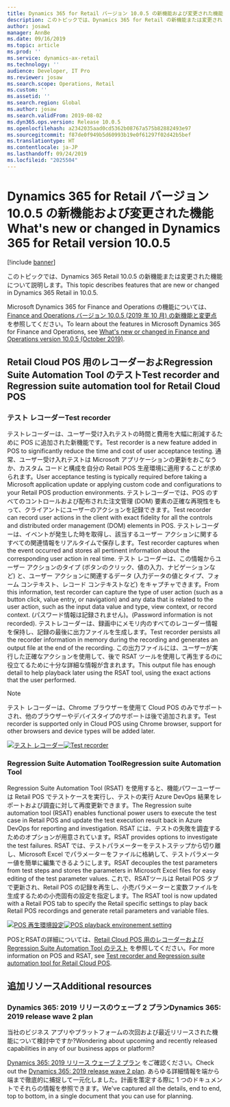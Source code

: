 ```yaml
---
title: Dynamics 365 for Retail バージョン 10.0.5 の新機能および変更された機能
description: このトピックでは、Dynamics 365 for Retail の新機能または変更された機能について説明します。
author: josaw1
manager: AnnBe
ms.date: 09/16/2019
ms.topic: article
ms.prod: ''
ms.service: dynamics-ax-retail
ms.technology: ''
audience: Developer, IT Pro
ms.reviewer: josaw
ms.search.scope: Operations, Retail
ms.custom: ''
ms.assetid: ''
ms.search.region: Global
ms.author: josaw
ms.search.validFrom: 2019-08-02
ms.dyn365.ops.version: Release 10.0.5
ms.openlocfilehash: a2342035aad0cd5362b08767a575b82882493e97
ms.sourcegitcommit: f87de0f949b5d60993b19e0f61297f02d42b5bef
ms.translationtype: HT
ms.contentlocale: ja-JP
ms.lasthandoff: 09/24/2019
ms.locfileid: "2025504"
---
```

# <a name="whats-new-or-changed-in-dynamics-365-for-retail-version-1005"></a><span data-ttu-id="5e0c8-103">Dynamics 365 for Retail バージョン 10.0.5 の新機能および変更された機能</span><span class="sxs-lookup"><span data-stu-id="5e0c8-103">What's new or changed in Dynamics 365 for Retail version 10.0.5</span></span>


[!include [banner](../../includes/banner.md)]

<span data-ttu-id="5e0c8-104">このトピックでは、Dynamics 365 Retail 10.0.5 の新機能または変更された機能について説明します。</span><span class="sxs-lookup"><span data-stu-id="5e0c8-104">This topic describes features that are new or changed in Dynamics 365 Retail in 10.0.5.</span></span> 


<span data-ttu-id="5e0c8-105">Microsoft Dynamics 365 for Finance and Operations の機能については、[Finance and Operations バージョン 10.0.5 (2019 年 10 月) の新機能と変更点](https://docs.microsoft.com/dynamics365/unified-operations/fin-and-ops/get-started/whats-new-changed-10-0-5) を参照してください。</span><span class="sxs-lookup"><span data-stu-id="5e0c8-105">To learn about the features in Microsoft Dynamics 365 for Finance and Operations, see [What's new or changed in Finance and Operations version 10.0.5 (October 2019)](https://docs.microsoft.com/dynamics365/unified-operations/fin-and-ops/get-started/whats-new-changed-10-0-5).</span></span>

## <a name="test-recorder-and-regression-suite-automation-tool-for-retail-cloud-pos"></a><span data-ttu-id="5e0c8-106">Retail Cloud POS 用のレコーダーおよRegression Suite Automation Tool のテスト</span><span class="sxs-lookup"><span data-stu-id="5e0c8-106">Test recorder and Regression suite automation tool for Retail Cloud POS</span></span>
  
### <a name="test-recorder"></a><span data-ttu-id="5e0c8-107">テスト レコーダー</span><span class="sxs-lookup"><span data-stu-id="5e0c8-107">Test recorder</span></span>
<span data-ttu-id="5e0c8-108">テストレコーダーは、ユーザー受け入れテストの時間と費用を大幅に削減するために POS に追加された新機能です。</span><span class="sxs-lookup"><span data-stu-id="5e0c8-108">Test recorder is a new feature added in POS to significantly reduce the time and cost of user acceptance testing.</span></span> <span data-ttu-id="5e0c8-109">通常、ユーザー受け入れテストは Microsoft アプリケーションの更新をおこなうか、カスタム コードと構成を自分の Retail POS 生産環境に適用することが求められます。</span><span class="sxs-lookup"><span data-stu-id="5e0c8-109">User acceptance testing is typically required before taking a Microsoft application update or applying custom code and configurations to your Retail POS production environments.</span></span> <span data-ttu-id="5e0c8-110">テストレコーダーでは、POS のすべてのコントロールおよび配布された注文管理 (DOM) 要素の正確な再現性をもって、クライアントにユーザーのアクションを記録できます。</span><span class="sxs-lookup"><span data-stu-id="5e0c8-110">Test recorder can record user actions in the client with exact fidelity for all the controls and distributed order management (DOM) elements in POS.</span></span> <span data-ttu-id="5e0c8-111">テストレコーダーは、イベントが発生した時を取得し、該当するユーザー アクションに関するすべての関連情報をリアルタイムで保存します。</span><span class="sxs-lookup"><span data-stu-id="5e0c8-111">Test recorder captures when the event occurred and stores all pertinent information about the corresponding user action in real time.</span></span> <span data-ttu-id="5e0c8-112">テスト レコーダーは、この情報からユーザー アクションのタイプ (ボタンのクリック、値の入力、ナビゲーションなど) と、ユーザー アクションに関連するデータ (入力データの値とタイプ、フォーム コンテキスト、レコード コンテキストなど) をキャプチャできます。</span><span class="sxs-lookup"><span data-stu-id="5e0c8-112">From this information, test recorder can capture the type of user action (such as a button click, value entry, or navigation) and any data that is related to the user action, such as the input data value and type, view context, or record context.</span></span> <span data-ttu-id="5e0c8-113">(パスワード情報は記録されません)。</span><span class="sxs-lookup"><span data-stu-id="5e0c8-113">(Password information is not recorded).</span></span> <span data-ttu-id="5e0c8-114">テストレコーダーは、録画中にメモリ内のすべてのレコーダー情報を保持し、記録の最後に出力ファイルを生成します。</span><span class="sxs-lookup"><span data-stu-id="5e0c8-114">Test recorder persists all the recorder information in memory during the recording and generates an output file at the end of the recording.</span></span> <span data-ttu-id="5e0c8-115">この出力ファイルには、ユーザーが実行した正確なアクションを使用して、後で RSAT ツールを使用して再生するのに役立てるために十分な詳細な情報が含まれます。</span><span class="sxs-lookup"><span data-stu-id="5e0c8-115">This output file has enough detail to help playback later using the RSAT tool, using the exact actions that the user performed.</span></span>

> [!NOTE]
> <span data-ttu-id="5e0c8-116">テスト レコーダーは、Chrome ブラウザーを使用て Cloud POS のみでサポートされ、他のブラウザーやデバイスタイプのサポートは後で追加されます。</span><span class="sxs-lookup"><span data-stu-id="5e0c8-116">Test recorder is supported only in Cloud POS using Chrome browser, support for other browsers and device types will be added later.</span></span>

<span data-ttu-id="5e0c8-117">[![テスト レコーダー](.././media/CreateTest.png)](.././media/CreateTest.png)</span><span class="sxs-lookup"><span data-stu-id="5e0c8-117">[![Test recorder](.././media/CreateTest.png)](.././media/CreateTest.png)</span></span>

### <a name="regression-suite-automation-tool"></a><span data-ttu-id="5e0c8-118">Regression Suite Automation Tool</span><span class="sxs-lookup"><span data-stu-id="5e0c8-118">Regression suite Automation Tool</span></span>
<span data-ttu-id="5e0c8-119">Regression Suite Automation Tool (RSAT) を使用すると、機能パワーユーザーは Retail POS でテストケースを実行し、テストの実行 Azure DevOps 結果をレポートおよび調査に対して再度更新できます。</span><span class="sxs-lookup"><span data-stu-id="5e0c8-119">The Regression suite automation tool (RSAT) enables functional power users to execute the test case in Retail POS and update the test execution result back in Azure DevOps for reporting and investigation.</span></span> <span data-ttu-id="5e0c8-120">RSAT には、テストの失敗を調査するためのオプションが用意されています。</span><span class="sxs-lookup"><span data-stu-id="5e0c8-120">RSAT provides options to investigate the test failures.</span></span> <span data-ttu-id="5e0c8-121">RSAT では、テストパラメーターをテストステップから切り離し、Microsoft Excel でパラメーターをファイルに格納して、テストパラメーター値を簡単に編集できるようにします。</span><span class="sxs-lookup"><span data-stu-id="5e0c8-121">RSAT decouples the test parameters from test steps and stores the parameters in Microsoft Excel files for easy editing of the test parameter values.</span></span> <span data-ttu-id="5e0c8-122">これで、RSATツールは Retail POS タブで更新され、Retail POS の記録を再生し、小売パラメーターと変数ファイルを生成するための小売固有の設定を指定します。</span><span class="sxs-lookup"><span data-stu-id="5e0c8-122">The RSAT tool is now updated with a Retail POS tab to specify the Retail specific settings to play back Retail POS recordings and generate retail parameters and variable files.</span></span>

<span data-ttu-id="5e0c8-123">[![POS 再生環境設定](.././media/Setting.png)](.././media/Setting.png)</span><span class="sxs-lookup"><span data-stu-id="5e0c8-123">[![POS playback environement setting](.././media/Setting.png)](.././media/Setting.png)</span></span>

<span data-ttu-id="5e0c8-124">POSとRSATの詳細については、[Retail Cloud POS 用のレコーダーおよび Regression Suite Automation Tool のテスト](../dev-itpro/pos-rsat.md) を参照してください。</span><span class="sxs-lookup"><span data-stu-id="5e0c8-124">For more information on POS and RSAT, see [Test recorder and Regression suite automation tool for Retail Cloud POS](../dev-itpro/pos-rsat.md).</span></span>

## <a name="additional-resources"></a><span data-ttu-id="5e0c8-125">追加リソース</span><span class="sxs-lookup"><span data-stu-id="5e0c8-125">Additional resources</span></span>

### <a name="dynamics-365-2019-release-wave-2-plan"></a><span data-ttu-id="5e0c8-126">Dynamics 365: 2019 リリースのウェーブ 2 プラン</span><span class="sxs-lookup"><span data-stu-id="5e0c8-126">Dynamics 365: 2019 release wave 2 plan</span></span>

<span data-ttu-id="5e0c8-127">当社のビジネス アプリやプラットフォームの次回および最近リリースされた機能について検討中ですか?</span><span class="sxs-lookup"><span data-stu-id="5e0c8-127">Wondering about upcoming and recently released capabilities in any of our business apps or platform?</span></span>

<span data-ttu-id="5e0c8-128">[Dynamics 365: 2019 リリース ウェーブ 2 プラン](https://docs.microsoft.com/en-us/dynamics365-release-plan/2019wave2/index) をご確認ください。</span><span class="sxs-lookup"><span data-stu-id="5e0c8-128">Check out the [Dynamics 365: 2019 release wave 2 plan](https://docs.microsoft.com/en-us/dynamics365-release-plan/2019wave2/index).</span></span> <span data-ttu-id="5e0c8-129">あらゆる詳細情報を端から端まで徹底的に捕捉して一元化しました。計画を策定する際に 1 つのドキュメントでそれらの情報を参照できます。</span><span class="sxs-lookup"><span data-stu-id="5e0c8-129">We've captured all the details, end to end, top to bottom, in a single document that you can use for planning.</span></span>

